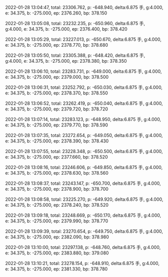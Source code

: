 2022-01-28 13:04:47, total: 23306.762, p: -648.940, delta:6.875 手, g:4.000, e: 34.375, b: -275.000, ep: 2376.260, bp: 378.150

2022-01-28 13:05:08, total: 23232.235, p: -650.960, delta:6.875 手, g:4.000, e: 34.375, b: -275.000, ep: 2376.400, bp: 378.420

2022-01-28 13:05:29, total: 23227.013, p: -650.670, delta:6.875 手, g:4.000, e: 34.375, b: -275.000, ep: 2378.770, bp: 378.680

2022-01-28 13:05:50, total: 23305.388, p: -648.420, delta:6.875 手, g:4.000, e: 34.375, b: -275.000, ep: 2378.380, bp: 378.350

2022-01-28 13:06:10, total: 23283.731, p: -649.000, delta:6.875 手, g:4.000, e: 34.375, b: -275.000, ep: 2379.000, bp: 378.500

2022-01-28 13:06:31, total: 23252.792, p: -650.030, delta:6.875 手, g:4.000, e: 34.375, b: -275.000, ep: 2378.370, bp: 378.550

2022-01-28 13:06:52, total: 23262.419, p: -650.040, delta:6.875 手, g:4.000, e: 34.375, b: -275.000, ep: 2379.720, bp: 378.720

2022-01-28 13:07:14, total: 23283.123, p: -648.950, delta:6.875 手, g:4.000, e: 34.375, b: -275.000, ep: 2379.770, bp: 378.590

2022-01-28 13:07:35, total: 23272.654, p: -649.050, delta:6.875 手, g:4.000, e: 34.375, b: -275.000, ep: 2378.390, bp: 378.430

2022-01-28 13:07:55, total: 23228.348, p: -650.500, delta:6.875 手, g:4.000, e: 34.375, b: -275.000, ep: 2377.660, bp: 378.520

2022-01-28 13:08:16, total: 23246.606, p: -649.850, delta:6.875 手, g:4.000, e: 34.375, b: -275.000, ep: 2378.630, bp: 378.560

2022-01-28 13:08:37, total: 23243.147, p: -650.700, delta:6.875 手, g:4.000, e: 34.375, b: -275.000, ep: 2378.900, bp: 378.700

2022-01-28 13:08:58, total: 23225.270, p: -649.920, delta:6.875 手, g:4.000, e: 34.375, b: -275.000, ep: 2378.240, bp: 378.520

2022-01-28 13:09:18, total: 23248.669, p: -650.170, delta:6.875 手, g:4.000, e: 34.375, b: -275.000, ep: 2379.990, bp: 378.770

2022-01-28 13:09:39, total: 23270.654, p: -649.750, delta:6.875 手, g:4.000, e: 34.375, b: -275.000, ep: 2382.090, bp: 378.980

2022-01-28 13:10:00, total: 23297.138, p: -648.760, delta:6.875 手, g:4.000, e: 34.375, b: -275.000, ep: 2383.880, bp: 379.080

2022-01-28 13:10:21, total: 23278.154, p: -648.910, delta:6.875 手, g:4.000, e: 34.375, b: -275.000, ep: 2381.330, bp: 378.780